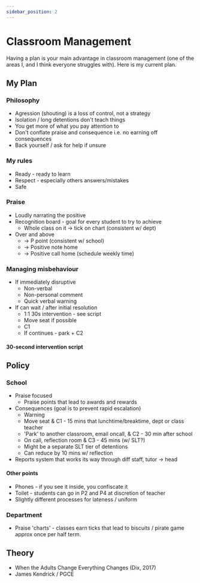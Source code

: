 ```yaml
---
sidebar_position: 2
---
```


# Classroom Management
Having a plan is your main advantage in classroom management (one of the areas I, and I think everyone struggles with). Here is my current plan.

## My Plan
### Philosophy
- Agression (shouting) is a loss of control, not a strategy
- Isolation / long detentions don't teach things
- You get more of what you pay attention to
- Don't conflate praise and consequence i.e. no earning off consequences
- Back yourself / ask for help if unsure

### My rules
- Ready - ready to learn
- Respect - especially others answers/mistakes
- Safe

### Praise
- Loudly narrating the positive
- Recognition board - goal for every student to try to achieve
    - Whole class on it -> tick on chart (consistent w/ dept)
- Over and above
    - -> P point (consistent w/ school)
    - -> Positive note home
    - -> Positive call home (schedule weekly time)

### Managing misbehaviour
- If immediately disruptive
    - Non-verbal
    - Non-personal comment
    - Quick verbal warning
- If can wait / after initial resolution
    - 1:1 30s intervention - see script
    - Move seat if possible
    - C1
    - If continues - park + C2

#### 30-second intervention script

## Policy
### School
- Praise focused
    - Praise points that lead to awards and rewards
- Consequences (goal is to prevent rapid escalation)
    - Warning 
    - Move seat & C1 - 15 mins that lunchtime/breaktime, dept or class teacher
    - 'Park' to another classroom, email oncall, & C2 - 30 min after school
    - On call, reflection room & C3 - 45 mins (w/ SLT?)
    - Might be a separate SLT tier of detentions
    - Can reduce by 10 mins w/ reflection
- Reports system that works its way through diff staff, tutor -> head

#### Other points
- Phones - if you see it inside, you confiscate it
- Toilet - students can go in P2 and P4 at discretion of teacher
- Slightly different processes for lateness / uniform

### Department
- Praise 'charts' - classes earn ticks that lead to biscuits / pirate game approx once per half term.

## Theory
- When the Adults Change Everything Changes (Dix, 2017)
- James Kendrick / PGCE
